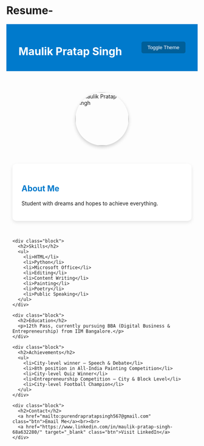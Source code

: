 # Resume-

<!DOCTYPE html>
<html lang="en">
<head>
  <meta charset="UTF-8" />
  <meta name="viewport" content="width=device-width, initial-scale=1.0"/>
  <title>Maulik Pratap Singh | Portfolio</title>
  <style>
    :root {
      --lilac: #c8a2c8;
      --bright-blue: #007acc;
      --hover-blue: #005f99;
      --dark-bg: #121212;
      --light-bg: #fdfdff;
      --dark-text: #f5f5f5;
      --light-text: #222;
      --card-bg: #ffffff;
      --card-dark-bg: #1f1f1f;
    }

    body {
      margin: 0;
      font-family: 'Segoe UI', sans-serif;
      background-color: var(--light-bg);
      color: var(--light-text);
      transition: background 0.3s, color 0.3s;
    }

    header {
      background: var(--bright-blue);
      color: white;
      padding: 1rem 2rem;
      display: flex;
      justify-content: space-between;
      align-items: center;
    }

    .toggle {
      background-color: var(--hover-blue);
      color: white;
      border: none;
      padding: 0.5rem 1rem;
      cursor: pointer;
      border-radius: 5px;
    }

    .profile-pic-container {
      display: flex;
      justify-content: center;
      margin-top: 1rem;
    }

    .profile-pic {
      width: 140px;
      height: 140px;
      border-radius: 50%;
      object-fit: cover;
      box-shadow: 0 4px 10px rgba(0,0,0,0.2);
    }

    .container {
      max-width: 1000px;
      margin: 2rem auto;
      padding: 1rem;
      display: grid;
      gap: 2rem;
    }

    .block {
      background: var(--card-bg);
      padding: 1.5rem;
      border-radius: 10px;
      box-shadow: 0 4px 10px rgba(0,0,0,0.1);
      transition: background 0.3s, color 0.3s;
    }

    h2 {
      color: var(--bright-blue);
      transition: color 0.3s;
    }

    h2:hover {
      color: var(--hover-blue);
    }

    ul {
      padding-left: 1.2rem;
    }

    li {
      margin-bottom: 0.5rem;
    }

    .btn {
      display: inline-block;
      margin-top: 0.5rem;
      padding: 0.5rem 1rem;
      background-color: var(--bright-blue);
      color: white;
      text-decoration: none;
      border-radius: 5px;
      transition: background 0.3s;
    }

    .btn:hover {
      background-color: var(--hover-blue);
    }

    /* Dark Mode */
    .dark {
      background-color: var(--dark-bg);
      color: var(--dark-text);
    }

    .dark header {
      background: var(--lilac);
    }

    .dark .block {
      background: var(--card-dark-bg);
    }

    .dark h2 {
      color: var(--lilac);
    }

    .dark h2:hover {
      color: var(--bright-blue);
    }

    .dark .btn {
      background-color: var(--lilac);
    }

    .dark .btn:hover {
      background-color: var(--bright-blue);
    }
  </style>
</head>
<body>
  <header>
    <h1>Maulik Pratap Singh</h1>
    <button class="toggle" onclick="toggleTheme()">Toggle Theme</button>
  </header>

  <!-- Profile Image -->
  <div class="profile-pic-container">
    <img src="profile.jpg" alt="Maulik Pratap Singh" class="profile-pic">
  </div>

  <div class="container">
    <div class="block">
      <h2>About Me</h2>
      <p>Student with dreams and hopes to achieve everything.</p>
    </div>

    <div class="block">
      <h2>Skills</h2>
      <ul>
        <li>HTML</li>
        <li>Python</li>
        <li>Microsoft Office</li>
        <li>Editing</li>
        <li>Content Writing</li>
        <li>Painting</li>
        <li>Poetry</li>
        <li>Public Speaking</li>
      </ul>
    </div>

    <div class="block">
      <h2>Education</h2>
      <p>12th Pass, currently pursuing BBA (Digital Business & Entrepreneurship) from IIM Bangalore.</p>
    </div>

    <div class="block">
      <h2>Achievements</h2>
      <ul>
        <li>City-level winner – Speech & Debate</li>
        <li>8th position in All-India Painting Competition</li>
        <li>City-level Quiz Winner</li>
        <li>Entrepreneurship Competition – City & Block Level</li>
        <li>City-level Football Champion</li>
      </ul>
    </div>

    <div class="block">
      <h2>Contact</h2>
      <a href="mailto:purendrapratapsingh567@gmail.com" class="btn">Email Me</a><br><br>
      <a href="https://www.linkedin.com/in/maulik-pratap-singh-68a632280/" target="_blank" class="btn">Visit LinkedIn</a>
    </div>
  </div>

  <script>
    function toggleTheme() {
      document.body.classList.toggle('dark');
    }
  </script>
</body>
</html>